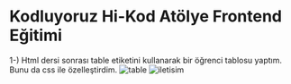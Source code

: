 # Kodluyoruz Hi-Kod Atölye Frontend Eğitimi
1-) Html dersi sonrası table etiketini kullanarak bir öğrenci tablosu yaptım. Bunu da css ile özelleştirdim.
![table](https://github.com/user-attachments/assets/9facaed3-1097-4715-9d35-c7cdb9f47bc8)
![iletisim](https://github.com/user-attachments/assets/9152766d-e504-45e7-8805-b8c731ef1e3f)
